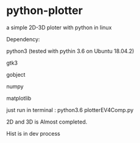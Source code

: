 # python-plotter
a simple 2D-3D ploter with python in linux 

Dependency:

python3 (tested with pythin 3.6 on Ubuntu 18.04.2)

gtk3

gobject

numpy

matplotlib

just run in terminal :  python3.6 plotterEV4Comp.py 

2D and 3D is Almost completed.

Hist is in dev process
